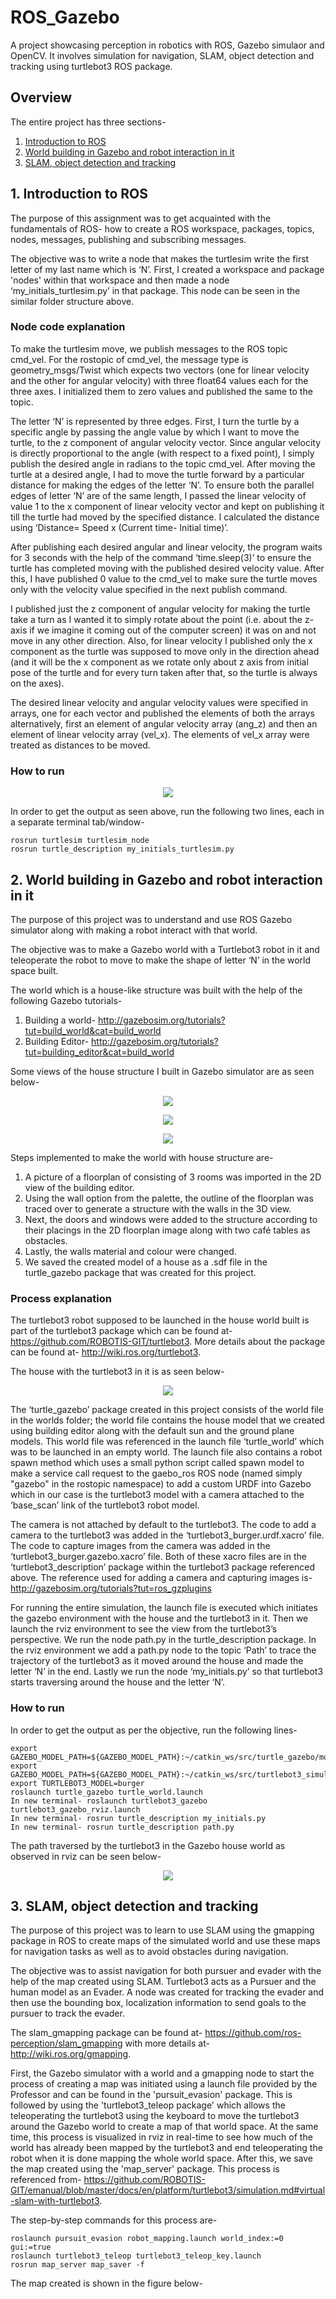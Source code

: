 # ROS_Gazebo
 A project showcasing perception in robotics with ROS, Gazebo simulaor and OpenCV. It involves simulation for navigation, SLAM, object detection and tracking using turtlebot3 ROS package.
 
## Overview
The entire project has three sections-
1. [Introduction to ROS](#1-introduction-to-ros)
2. [World building in Gazebo and robot interaction in it](#2-world-building-in-gazebo-and-robot-interaction-in-it)
3. [SLAM, object detection and tracking](#3-slam-object-detection-and-tracking)

## 1. Introduction to ROS
The purpose of this assignment was to get acquainted with the fundamentals of ROS- how to create a ROS workspace, packages, topics, nodes, messages, publishing and subscribing messages.

The objective was to write a node that makes the turtlesim write the first letter of my last name which is ‘N’. First, I created a workspace and package 'nodes' within that workspace and then made a node ‘my_initials_turtlesim.py’ in that package. This node can be seen in the similar folder structure above. 

### Node code explanation
To make the turtlesim move, we publish messages to the ROS topic cmd_vel. For the rostopic of cmd_vel, the message type is geometry_msgs/Twist which expects two vectors (one for linear velocity and the other for angular velocity) with three float64 values each for the three axes. I initialized them to zero values and published the same to the topic.
 
The letter ‘N’ is represented by three edges. First, I turn the turtle by a specific angle by passing the angle value by which I want to move the turtle, to the z component of angular velocity vector. Since angular velocity is directly proportional to the angle (with respect to a fixed point), I simply publish the desired angle in radians to the topic cmd_vel. After moving the turtle at a desired angle, I had to move the turtle forward by a particular distance for making the edges of the letter ‘N’. To ensure both the parallel edges of letter ‘N’ are of the same length, I passed the linear velocity of value 1 to the x component of linear velocity vector and kept on publishing it till the turtle had moved by the specified distance. I calculated the distance using ‘Distance= Speed x (Current time- Initial time)’.
 
After publishing each desired angular and linear velocity, the program waits for 3 seconds with the help of the command ‘time.sleep(3)’ to ensure the turtle has completed moving with the published desired velocity value. After this, I have published 0 value to the cmd_vel to make sure the turtle moves only with the velocity value specified in the next publish command. 

I published just the z component of angular velocity for making the turtle take a turn as I wanted it to simply rotate about the point (i.e. about the z-axis if we imagine it coming out of the computer screen) it was on and not move in any other direction. Also, for linear velocity I published only the x component as the turtle was supposed to move only in the direction ahead (and it will be the x component as we rotate only about z axis from initial pose of the turtle and for every turn taken after that, so the turtle is always on the axes). 

The desired linear velocity and angular velocity values were specified in arrays, one for each vector and published the elements of both the arrays alternatively, first an element of angular velocity array (ang_z) and then an element of linear velocity array (vel_x). The elements of vel_x array were treated as distances to be moved.

### How to run

<p align="center">
  <img src="images/turtlesim_letterN.PNG">
</p>

In order to get the output as seen above, run the following two lines, each in a separate terminal tab/window-

```
rosrun turtlesim turtlesim_node
rosrun turtle_description my_initials_turtlesim.py
```
## 2. World building in Gazebo and robot interaction in it
The purpose of this project was to understand and use ROS Gazebo simulator along with making a robot interact with that world. 

The objective was to make a Gazebo world with a Turtlebot3 robot in it and teleoperate the robot to move to make the shape of letter ‘N’ in the world space built.

The world which is a house-like structure was built with the help of the following Gazebo tutorials-
1.	Building a world- http://gazebosim.org/tutorials?tut=build_world&cat=build_world
2.	Building Editor- http://gazebosim.org/tutorials?tut=building_editor&cat=build_world

Some views of the house structure I built in Gazebo simulator are as seen below-

<p align="center">
  <img src="images/house1.png">
</p>
<p align="center">
  <img src="images/house2.png">
</p>
<p align="center">
  <img src="images/house3.png">
</p>

Steps implemented to make the world with house structure are-
1. A picture of a floorplan of consisting of 3 rooms was imported in the 2D view of the building editor. 
2. Using the wall option from the palette, the outline of the floorplan was traced over to generate a structure with the walls in the 3D view. 
3. Next, the doors and windows were added to the structure according to their placings in the 2D floorplan image along with two café tables as obstacles. 
4. Lastly, the walls material and colour were changed. 
5. We saved the created model of a house as a .sdf file in the turtle_gazebo package that was created for this project. 

### Process explanation

The turtlebot3 robot supposed to be launched in the house world built is part of the turtlebot3 package which can be found at- https://github.com/ROBOTIS-GIT/turtlebot3. More details about the package can be found at- http://wiki.ros.org/turtlebot3. 

The house with the turtlebot3 in it is as seen below-
<p align="center">
  <img src="images/house_turtlebot3.png">
</p>

The ‘turtle_gazebo’ package created in this project consists of the world file in the worlds folder; the world file contains the house model that we created using building editor along with the default sun and the ground plane models. This world file was referenced in the launch file ‘turtle_world’ which was to be launched in an empty world. The launch file also contains a robot spawn method which uses a small python script called spawn model to make a service call request to the gaebo_ros ROS node (named simply "gazebo" in the rostopic namespace) to add a custom URDF into Gazebo which in our case is the turtlebot3 model with a camera attached to the ‘base_scan’ link of the turtlebot3 robot model. 

The camera is not attached by default to the turtlebot3. The code to add a camera to the turtlebot3 was added in the ‘turtlebot3_burger.urdf.xacro’ file. The code to capture images from the camera was added in the ‘turtlebot3_burger.gazebo.xacro’ file. Both of these xacro files are in the ‘turtlebot3_description’ package within the turtlebot3 package referenced above. The reference used for adding a camera and capturing images is- http://gazebosim.org/tutorials?tut=ros_gzplugins

For running the entire simulation, the launch file is executed which initiates the gazebo environment with the house and the turtlebot3 in it. Then we launch the rviz environment to see the view from the turtlebot3’s perspective. We run the node path.py in the turtle_description package. In the rviz environment we add a path.py node to the topic ‘Path’ to trace the trajectory of the turtlebot3 as it moved around the house and made the letter ‘N’ in the end. Lastly we run the node ‘my_initials.py’ so that turtlebot3 starts traversing around the house and the letter ‘N’.

### How to run

In order to get the output as per the objective, run the following lines-
```
export GAZEBO_MODEL_PATH=${GAZEBO_MODEL_PATH}:~/catkin_ws/src/turtle_gazebo/models:~/catkin_ws/src/turtle_gazebo/worlds 
export GAZEBO_MODEL_PATH=${GAZEBO_MODEL_PATH}:~/catkin_ws/src/turtlebot3_simulations/turtlebot3_gazebo/models:~/catkin_ws/src/turtlebot3_simulations/turtlebot3_gazebo/worlds 
export TURTLEBOT3_MODEL=burger 
roslaunch turtle_gazebo turtle_world.launch 
In new terminal- roslaunch turtlebot3_gazebo turtlebot3_gazebo_rviz.launch 
In new terminal- rosrun turtle_description my_initials.py 
In new terminal- rosrun turtle_description path.py 
```

The path traversed by the turtlebot3 in the Gazebo house world as observed in rviz can be seen below-
<p align="center">
  <img src="images/rviz_output.png">
</p>

## 3. SLAM, object detection and tracking

The purpose of this project was to learn to use SLAM using the gmapping package in ROS to create maps of the simulated world and use these maps for navigation tasks as well as to avoid obstacles during navigation. 

The objective was to assist navigation for both pursuer and evader with the help of the map created using SLAM. Turtlebot3 acts as a Pursuer and the human model as an Evader. A node was created for tracking the evader and then use the bounding box, localization information to send goals to the pursuer to track the evader.

The slam_gmapping package can be found at- https://github.com/ros-perception/slam_gmapping with more details at- http://wiki.ros.org/gmapping.

First, the Gazebo simulator with a world and a gmapping node to start the process of creating a map was initiated using a launch file provided by the Professor and can be found in the 'pursuit_evasion' package. This is followed by using the 'turtlebot3_teleop package' which allows the teleoperating the turtlebot3 using the keyboard to move the turtlebot3 around the Gazebo world to create a map of that world space. At the same time, this process is visualized in rviz in real-time to see how much of the world has already been mapped by the turtlebot3 and end teleoperating the robot when it is done mapping the whole world space. After this, we save the map created using the 'map_server' package. This process is referenced from- https://github.com/ROBOTIS-GIT/emanual/blob/master/docs/en/platform/turtlebot3/simulation.md#virtual-slam-with-turtlebot3.

The step-by-step commands for this process are-
```
roslaunch pursuit_evasion robot_mapping.launch world_index:=0 gui:=true
roslaunch turtlebot3_teleop turtlebot3_teleop_key.launch
rosrun map_server map_saver -f
```

The map created is shown in the figure below-

